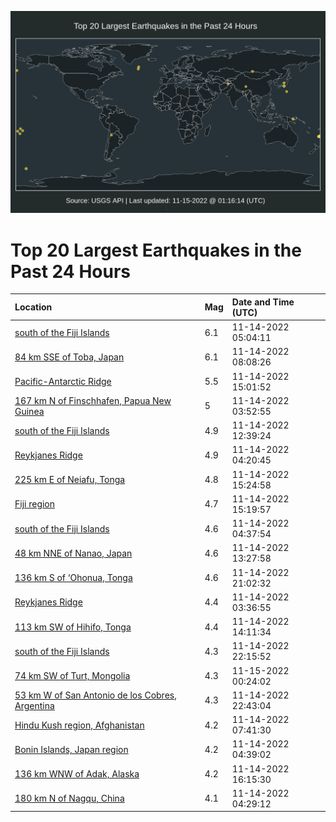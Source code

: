 ![Map](./map.png)

# Top 20 Largest Earthquakes in the Past 24 Hours

| Location | Mag | Date and Time (UTC) |
|:---|:---|:---|
| [south of the Fiji Islands](https://earthquake.usgs.gov/earthquakes/eventpage/us7000ipkb) | 6.1 | 11-14-2022 05:04:11 |
| [84 km SSE of Toba, Japan](https://earthquake.usgs.gov/earthquakes/eventpage/us7000ipkm) | 6.1 | 11-14-2022 08:08:26 |
| [Pacific-Antarctic Ridge](https://earthquake.usgs.gov/earthquakes/eventpage/us7000ipm8) | 5.5 | 11-14-2022 15:01:52 |
| [167 km N of Finschhafen, Papua New Guinea](https://earthquake.usgs.gov/earthquakes/eventpage/us7000ipjy) | 5 | 11-14-2022 03:52:55 |
| [south of the Fiji Islands](https://earthquake.usgs.gov/earthquakes/eventpage/us7000ipln) | 4.9 | 11-14-2022 12:39:24 |
| [Reykjanes Ridge](https://earthquake.usgs.gov/earthquakes/eventpage/us7000ipk4) | 4.9 | 11-14-2022 04:20:45 |
| [225 km E of Neiafu, Tonga](https://earthquake.usgs.gov/earthquakes/eventpage/us7000ipmc) | 4.8 | 11-14-2022 15:24:58 |
| [Fiji region](https://earthquake.usgs.gov/earthquakes/eventpage/us7000ipma) | 4.7 | 11-14-2022 15:19:57 |
| [south of the Fiji Islands](https://earthquake.usgs.gov/earthquakes/eventpage/us7000ipk8) | 4.6 | 11-14-2022 04:37:54 |
| [48 km NNE of Nanao, Japan](https://earthquake.usgs.gov/earthquakes/eventpage/us7000iplv) | 4.6 | 11-14-2022 13:27:58 |
| [136 km S of ‘Ohonua, Tonga](https://earthquake.usgs.gov/earthquakes/eventpage/us7000ipq8) | 4.6 | 11-14-2022 21:02:32 |
| [Reykjanes Ridge](https://earthquake.usgs.gov/earthquakes/eventpage/us7000ipjz) | 4.4 | 11-14-2022 03:36:55 |
| [113 km SW of Hihifo, Tonga](https://earthquake.usgs.gov/earthquakes/eventpage/us7000iply) | 4.4 | 11-14-2022 14:11:34 |
| [south of the Fiji Islands](https://earthquake.usgs.gov/earthquakes/eventpage/us7000ipqs) | 4.3 | 11-14-2022 22:15:52 |
| [74 km SW of Turt, Mongolia](https://earthquake.usgs.gov/earthquakes/eventpage/us7000iprj) | 4.3 | 11-15-2022 00:24:02 |
| [53 km W of San Antonio de los Cobres, Argentina](https://earthquake.usgs.gov/earthquakes/eventpage/us7000ipqn) | 4.3 | 11-14-2022 22:43:04 |
| [Hindu Kush region, Afghanistan](https://earthquake.usgs.gov/earthquakes/eventpage/us7000ipkk) | 4.2 | 11-14-2022 07:41:30 |
| [Bonin Islands, Japan region](https://earthquake.usgs.gov/earthquakes/eventpage/us7000ipkc) | 4.2 | 11-14-2022 04:39:02 |
| [136 km WNW of Adak, Alaska](https://earthquake.usgs.gov/earthquakes/eventpage/us7000ipmq) | 4.2 | 11-14-2022 16:15:30 |
| [180 km N of Nagqu, China](https://earthquake.usgs.gov/earthquakes/eventpage/us7000ipk5) | 4.1 | 11-14-2022 04:29:12 |
